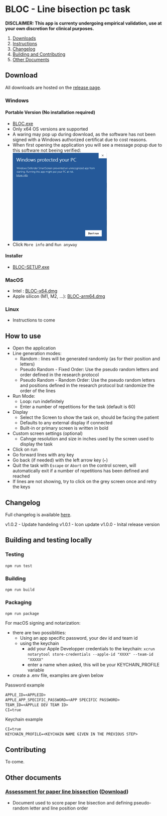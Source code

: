 # BLOC - Line bisection pc task

**DISCLAIMER: This app is currenty undergoing empirical validation, use at your own discretion for clinical purposes.**

1. [Downloads](#downloads)
2. [Instructions](#instructions)
3. [Changelog](#changelog)
4. [Building and Contributing](#build)
5. [Other Documents](#docs)

<a id="downloads"></a>

## Download

All downloads are hosted on the [release page](https://github.com/JackGlobetrotter/bloc/releases/latest).

### Windows

#### Portable Version (No installation required)

- [BLOC.exe](https://github.com/JackGlobetrotter/bloc/releases/latest/download/BLOC.exe)
- Only x64 OS versions are supported
- A waring may pop up during download, as the software has not been signed with a Windows authorized certificat due to cost reasons.
- When first opening the application you will see a message popup due to this software not beeing verified: \
  <img src="https://github.com/JackGlobetrotter/bloc/blob/main/docs/windowsUnverifiedMessage.png?raw=true" alt="drawing" style="width:300px;"/>
- Click `More info` and `Run anyway`

#### Installer

- [BLOC-SETUP.exe](https://github.com/JackGlobetrotter/bloc/releases/latest/download/BLOC-SETUP.exe)

### MacOS

- Intel : [BLOC-x64.dmg](https://github.com/JackGlobetrotter/bloc/releases/latest/download/BLOC-x64.dmg)
- Apple silicon (M1, M2, ...): [BLOC-arm64.dmg](https://github.com/JackGlobetrotter/bloc/releases/latest/download/BLOC-arm64.dmg)

### Linux

- Instructions to come

<a id="instructions"></a>

## How to use

- Open the application
- Line generation modes:
  - Random : lines will be generated randomly (as for their position and letters)
  - Pseudo Random - Fixed Order: Use the pseudo random letters and order defined in the research protocol
  - Pseudo Random - Random Order: Use the pseudo random letters and positions defined in the research protocol but randomize the order of the lines
- Run Mode:
  - Loop: run indefinitely
  - Enter a number of repetitions for the task (default is 60)
- Display
  - Select the Screen to show the task on, should be facing the patient
  - Defaults to any external display if connected
  - Built-in or primary screen is written in bold
- Custom screen settings (optional)
  - Cahnge resolution and size in inches used by the screen used to display the task
- Click on run
- Go forward lines with any key
- Go back (if needed) with the left arrow key (`←`)
- Quit the task with `Escape` or `Abort` on the control screen, will automatically exit if a number of repetitions has been defined and reached
- If lines are not showing, try to click on the grey screen once and retry the keys

<a id="changelog"></a>

## Changelog

Full changelog is available [here](https://github.com/JackGlobetrotter/bloc/blob/main/Changelog.md).

v1.0.2 - Update handeling
v1.0.1 - Icon update
v1.0.0 - Inital release version

<a id="build"></a>

## Building and testing locally

### Testing

`npm run test`

### Building

`npm run build`

### Packaging

`npm run package`

For macOS signing and notarization:

- there are two possiblities:
  - Using an app specific password, your dev id and team id
  - using the keychain
    - add your Apple Developper credentials to the keychain: `xcrun notarytool store-credentials --apple-id "XXXX" --team-id "XXXXX"`
    - enter a name when asked, this will be your KEYCHAIN_PROFILE variable
- create a .env file, examples are given below

Password example

```
APPLE_ID=<APPLEID>
APPLE_APP_SPECIFIC_PASSWORD=<APP SPECIFIC PASSWORD>
TEAM_ID=<APPLLE DEV TEAM ID>
CI=true
```

Keychain example

```
CI=true
KEYCHAIN_PROFILE=<KEYCHAIN NAME GIVEN IN THE PREVIOUS STEP>
```

## Contributing

To come.

<a id="docs"></a>

## Other documents

### [Assessment for paper line bissection](https://github.com/JackGlobetrotter/bloc/blob/main/docs/FeuilleDePassation.pdf) ([Download](https://raw.githubusercontent.com/JackGlobetrotter/bloc/main/docs/FeuilleDePassation.pdf))

- Document used to score paper line bisection and defining pseudo-random letter and line position order
